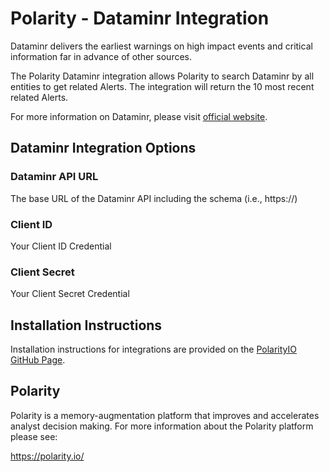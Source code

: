 # Polarity - Dataminr Integration

Dataminr delivers the earliest warnings on high impact events and critical information far in advance of other sources.

The Polarity Dataminr integration allows Polarity to search Dataminr by all entities to get related Alerts.  The integration will return the 10 most recent related Alerts.

For more information on Dataminr, please visit [official website](https://www.dataminr.com/).

## Dataminr Integration Options
### Dataminr API URL
The base URL of the Dataminr API including the schema (i.e., https://)

### Client ID
Your Client ID Credential

### Client Secret
Your Client Secret Credential

## Installation Instructions

Installation instructions for integrations are provided on the [PolarityIO GitHub Page](https://polarityio.github.io/).

## Polarity

Polarity is a memory-augmentation platform that improves and accelerates analyst decision making.  For more information about the Polarity platform please see:

https://polarity.io/
